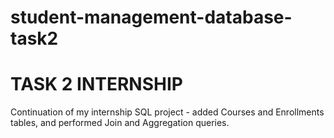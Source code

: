 # student-management-database-task2
# TASK 2 INTERNSHIP
Continuation of my internship SQL project - added Courses and Enrollments tables, and performed Join and Aggregation queries.
